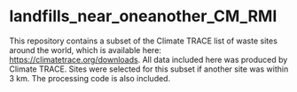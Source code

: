 # landfills_near_oneanother_CM_RMI

This repository contains a subset of the Climate TRACE list of waste sites around the world, which is available here: https://climatetrace.org/downloads. All data included here was produced by Climate TRACE. Sites were selected for this subset if another site was within 3 km. The processing code is also included.
